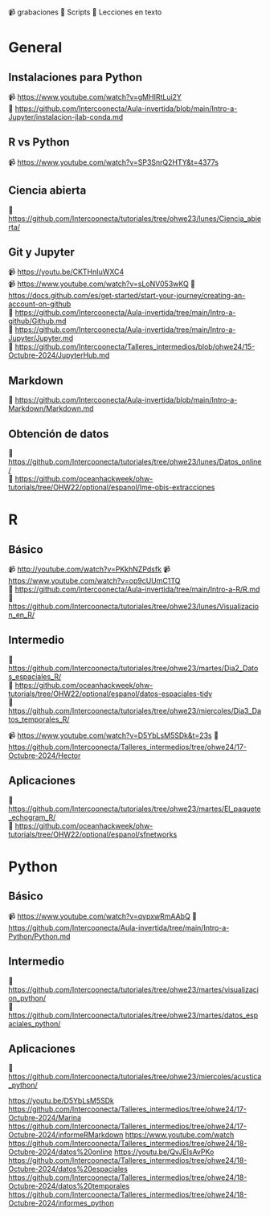 :video_camera: grabaciones
:file_folder: Scripts
:blue_book: Lecciones en texto


# General

## Instalaciones para Python
:video_camera: https://www.youtube.com/watch?v=gMHIRtLui2Y   
:file_folder: https://github.com/Intercoonecta/Aula-invertida/blob/main/Intro-a-Jupyter/instalacion-jlab-conda.md  
## R vs Python 
:video_camera: https://www.youtube.com/watch?v=SP3SnrQ2HTY&t=4377s
## Ciencia abierta
:file_folder: https://github.com/Intercoonecta/tutoriales/tree/ohwe23/lunes/Ciencia_abierta/  
## Git y Jupyter
:video_camera: https://youtu.be/CKTHnIuWXC4  
:video_camera: https://www.youtube.com/watch?v=sLoNV053wKQ
:blue_book: https://docs.github.com/es/get-started/start-your-journey/creating-an-account-on-github  
:blue_book: https://github.com/Intercoonecta/Aula-invertida/tree/main/Intro-a-github/Github.md  
:blue_book: https://github.com/Intercoonecta/Aula-invertida/tree/main/Intro-a-Jupyter/Jupyter.md  
:file_folder: https://github.com/Intercoonecta/Talleres_intermedios/blob/ohwe24/15-Octubre-2024/JupyterHub.md
## Markdown
:blue_book: https://github.com/Intercoonecta/Aula-invertida/blob/main/Intro-a-Markdown/Markdown.md  


## Obtención de datos
:file_folder: https://github.com/Intercoonecta/tutoriales/tree/ohwe23/lunes/Datos_online/  
:file_folder: https://github.com/oceanhackweek/ohw-tutorials/tree/OHW22/optional/espanol/lme-obis-extracciones  
# R
## Básico
:video_camera:  http://youtube.com/watch?v=PKkhNZPdsfk
:video_camera: https://www.youtube.com/watch?v=op9cUUmC1TQ  
:blue_book: https://github.com/Intercoonecta/Aula-invertida/tree/main/Intro-a-R/R.md  
:file_folder: https://github.com/Intercoonecta/tutoriales/tree/ohwe23/lunes/Visualizacion_en_R/  
## Intermedio
:file_folder: https://github.com/Intercoonecta/tutoriales/tree/ohwe23/martes/Dia2_Datos_espaciales_R/  
:file_folder: https://github.com/oceanhackweek/ohw-tutorials/tree/OHW22/optional/espanol/datos-espaciales-tidy  
:file_folder: https://github.com/Intercoonecta/tutoriales/tree/ohwe23/miercoles/Dia3_Datos_temporales_R/
  
:video_camera: https://www.youtube.com/watch?v=D5YbLsM5SDk&t=23s
:file_folder: https://github.com/Intercoonecta/Talleres_intermedios/tree/ohwe24/17-Octubre-2024/Hector
## Aplicaciones
:file_folder: https://github.com/Intercoonecta/tutoriales/tree/ohwe23/martes/El_paquete_echogram_R/  
:file_folder: https://github.com/oceanhackweek/ohw-tutorials/tree/OHW22/optional/espanol/sfnetworks  

# Python
## Básico
:video_camera: https://www.youtube.com/watch?v=qvpxwRmAAbQ
:blue_book: https://github.com/Intercoonecta/Aula-invertida/tree/main/Intro-a-Python/Python.md  
## Intermedio
:file_folder: https://github.com/Intercoonecta/tutoriales/tree/ohwe23/martes/visualizacion_python/  
:file_folder: https://github.com/Intercoonecta/tutoriales/tree/ohwe23/martes/datos_espaciales_python/  
## Aplicaciones
:file_folder: https://github.com/Intercoonecta/tutoriales/tree/ohwe23/miercoles/acustica_python/  





https://youtu.be/D5YbLsM5SDk
https://github.com/Intercoonecta/Talleres_intermedios/tree/ohwe24/17-Octubre-2024/Marina
https://github.com/Intercoonecta/Talleres_intermedios/tree/ohwe24/17-Octubre-2024/informeRMarkdown
https://www.youtube.com/watch
https://github.com/Intercoonecta/Talleres_intermedios/tree/ohwe24/18-Octubre-2024/datos%20online
https://youtu.be/QvJEIsAvPKo
https://github.com/Intercoonecta/Talleres_intermedios/tree/ohwe24/18-Octubre-2024/datos%20espaciales
https://github.com/Intercoonecta/Talleres_intermedios/tree/ohwe24/18-Octubre-2024/datos%20temporales
https://github.com/Intercoonecta/Talleres_intermedios/tree/ohwe24/18-Octubre-2024/informes_python















